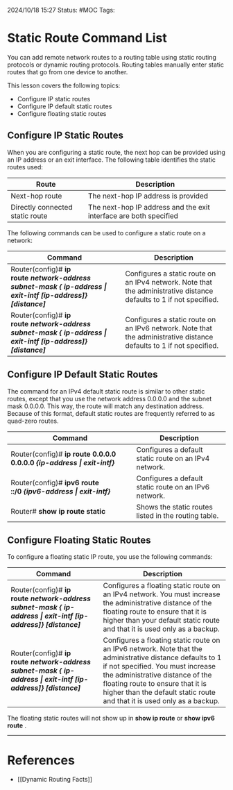 2024/10/18 15:27
Status: #MOC
Tags:

# Static Route Command List

You can add remote network routes to a routing table using static routing protocols or dynamic routing protocols. Routing tables manually enter static routes that go from one device to another.

This lesson covers the following topics:

- Configure IP static routes
- Configure IP default static routes
- Configure floating static routes

## Configure IP Static Routes

When you are configuring a static route, the next hop can be provided using an IP address or an exit interface. The following table identifies the static routes used:

|Route|Description|
|---|---|
|Next-hop route|The next-hop IP address is provided|
|Directly connected static route|The next-hop IP address and the exit interface are both specified|

The following commands can be used to configure a static route on a network:

|Command|Description|
|---|---|
|Router(config)# **ip route** **_network-address subnet-mask { ip-address \| exit-intf [ip-address]} [distance]_**|Configures a static route on an IPv4 network. Note that the administrative distance defaults to 1 if not specified.|
|Router(config)# **ip route** **_network-address subnet-mask { ip-address \| exit-intf [ip-address]} [distance]_**|Configures a static route on an IPv6 network. Note that the administrative distance defaults to 1 if not specified.|

## Configure IP Default Static Routes

The command for an IPv4 default static route is similar to other static routes, except that you use the network address 0.0.0.0 and the subnet mask 0.0.0.0. This way, the route will match any destination address. Because of this format, default static routes are frequently referred to as quad-zero routes.

|Command|Description|
|---|---|
|Router(config)# **ip route 0.0.0.0 0.0.0.0 _{ip-address \| exit-intf}_**|Configures a default static route on an IPv4 network.|
|Router(config)# **ipv6 route ::/0 _{ipv6-address \| exit-intf}_**|Configures a default static route on an IPv6 network.|
|Router# **show ip route static**|Shows the static routes listed in the routing table.|

## Configure Floating Static Routes

To configure a floating static IP route, you use the following commands:

|Command|Description|
|---|---|
|Router(config)# **ip route** **_network-address subnet-mask { ip-address \| exit-intf [ip-address]} [distance]_**|Configures a floating static route on an IPv4 network. You must increase the administrative distance of the floating route to ensure that it is higher than your default static route and that it is used only as a backup.|
|Router(config)# **ip route** **_network-address subnet-mask { ip-address \| exit-intf [ip-address]} [distance]_**|Configures a floating static route on an IPv6 network. Note that the administrative distance defaults to 1 if not specified. You must increase the administrative distance of the floating route to ensure that it is higher than the default static route and that it is used only as a backup.|

The floating static routes will not show up in **show ip route** or **show ipv6 route** .





---

# References

- [[Dynamic Routing Facts]]